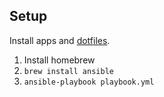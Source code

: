 ## Setup

Install apps and [dotfiles](https://github.com/s-osa/dotfiles).

1. Install homebrew
1. `brew install ansible`
1. `ansible-playbook playbook.yml`
